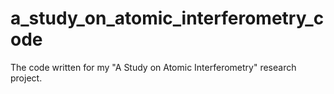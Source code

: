 # a_study_on_atomic_interferometry_code
The code written for my "A Study on Atomic Interferometry" research project.
